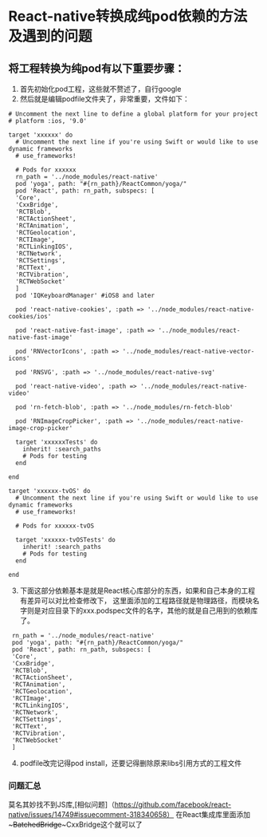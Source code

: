 # React-native转换成纯pod依赖的方法及遇到的问题

## 将工程转换为纯pod有以下重要步骤： ##
1. 首先初始化pod工程，这些就不赘述了，自行google
2. 然后就是编辑podfile文件夹了，非常重要，文件如下：

```
# Uncomment the next line to define a global platform for your project
# platform :ios, '9.0'

target 'xxxxxx' do
  # Uncomment the next line if you're using Swift or would like to use dynamic frameworks
  # use_frameworks!

  # Pods for xxxxxx
  rn_path = '../node_modules/react-native'
  pod 'yoga', path: "#{rn_path}/ReactCommon/yoga/"
  pod 'React', path: rn_path, subspecs: [
  'Core',
  'CxxBridge',
  'RCTBlob',
  'RCTActionSheet',
  'RCTAnimation',
  'RCTGeolocation',
  'RCTImage',
  'RCTLinkingIOS',
  'RCTNetwork',
  'RCTSettings',
  'RCTText',
  'RCTVibration',
  'RCTWebSocket'
  ]
  pod 'IQKeyboardManager' #iOS8 and later
  
  pod 'react-native-cookies', :path => '../node_modules/react-native-cookies/ios'

  pod 'react-native-fast-image', :path => '../node_modules/react-native-fast-image'
  
  pod 'RNVectorIcons', :path => '../node_modules/react-native-vector-icons'
  
  pod 'RNSVG', :path => '../node_modules/react-native-svg'

  pod 'react-native-video', :path => '../node_modules/react-native-video'

  pod 'rn-fetch-blob', :path => '../node_modules/rn-fetch-blob'

  pod 'RNImageCropPicker', :path => '../node_modules/react-native-image-crop-picker'

  target 'xxxxxxTests' do
    inherit! :search_paths
    # Pods for testing
  end

end

target 'xxxxxx-tvOS' do
  # Uncomment the next line if you're using Swift or would like to use dynamic frameworks
  # use_frameworks!

  # Pods for xxxxxx-tvOS

  target 'xxxxxx-tvOSTests' do
    inherit! :search_paths
    # Pods for testing
  end

end
```

3. 下面这部分依赖基本是就是React核心库部分的东西，如果和自己本身的工程有差异可以对比检查修改下，
这里面添加的工程路径就是物理路径，而模块名字则是对应目录下的xxx.podspec文件的名字，其他的就是自己用到的依赖库了。

```
 rn_path = '../node_modules/react-native'
 pod 'yoga', path: "#{rn_path}/ReactCommon/yoga/"
 pod 'React', path: rn_path, subspecs: [
 'Core',
 'CxxBridge',
 'RCTBlob',
 'RCTActionSheet',
 'RCTAnimation',
 'RCTGeolocation',
 'RCTImage',
 'RCTLinkingIOS',
 'RCTNetwork',
 'RCTSettings',
 'RCTText',
 'RCTVibration',
 'RCTWebSocket'
 ]
```
4. podfile改完记得pod install，还要记得删除原来libs引用方式的工程文件

### 问题汇总
莫名其妙找不到JS库,[相似问题]（https://github.com/facebook/react-native/issues/14749#issuecomment-318340658）
在React集成库里面添加~~~BatchedBridge~~~CxxBridge这个就可以了
